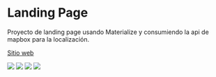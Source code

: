 


# Landing Page

Proyecto de landing page usando Materialize y consumiendo la api de mapbox para la localización.

[Sitio web](https://franco954.github.io/Landing-Page-Hardware/) 


![](./pag/img1.jpeg)
![](./pag/img2.jpeg)
![](./pag/img3.jpeg)
![](./pag/img4.jpeg)
